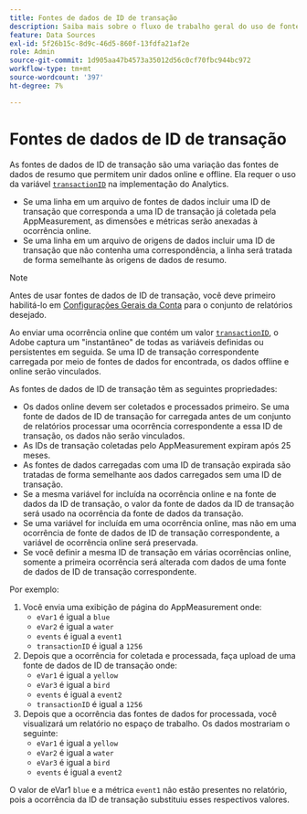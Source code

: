 ```yaml
---
title: Fontes de dados de ID de transação
description: Saiba mais sobre o fluxo de trabalho geral do uso de fontes de dados de ID de transação.
feature: Data Sources
exl-id: 5f26b15c-8d9c-46d5-860f-13fdfa21af2e
role: Admin
source-git-commit: 1d905aa47b4573a35012d56c0cf70fbc944bc972
workflow-type: tm+mt
source-wordcount: '397'
ht-degree: 7%

---
```


# Fontes de dados de ID de transação

As fontes de dados de ID de transação são uma variação das fontes de dados de resumo que permitem unir dados online e offline. Ela requer o uso da variável [`transactionID`](/help/implement/vars/page-vars/transactionid.md) na implementação do Analytics.

* Se uma linha em um arquivo de fontes de dados incluir uma ID de transação que corresponda a uma ID de transação já coletada pela AppMeasurement, as dimensões e métricas serão anexadas à ocorrência online.
* Se uma linha em um arquivo de origens de dados incluir uma ID de transação que não contenha uma correspondência, a linha será tratada de forma semelhante às origens de dados de resumo.

>[!NOTE]
>
>Antes de usar fontes de dados de ID de transação, você deve primeiro habilitá-lo em [Configurações Gerais da Conta](/help/admin/admin/c-manage-report-suites/c-edit-report-suites/general/general-acct-settings-admin.md) para o conjunto de relatórios desejado.

Ao enviar uma ocorrência online que contém um valor [`transactionID`](/help/implement/vars/page-vars/transactionid.md), o Adobe captura um &quot;instantâneo&quot; de todas as variáveis definidas ou persistentes em seguida. Se uma ID de transação correspondente carregada por meio de fontes de dados for encontrada, os dados offline e online serão vinculados.

As fontes de dados de ID de transação têm as seguintes propriedades:

* Os dados online devem ser coletados e processados primeiro. Se uma fonte de dados de ID de transação for carregada antes de um conjunto de relatórios processar uma ocorrência correspondente a essa ID de transação, os dados não serão vinculados.
* As IDs de transação coletadas pelo AppMeasurement expiram após 25 meses.
* As fontes de dados carregadas com uma ID de transação expirada são tratadas de forma semelhante aos dados carregados sem uma ID de transação.
* Se a mesma variável for incluída na ocorrência online e na fonte de dados da ID de transação, o valor da fonte de dados da ID de transação será usado na ocorrência da fonte de dados da transação.
* Se uma variável for incluída em uma ocorrência online, mas não em uma ocorrência de fonte de dados de ID de transação correspondente, a variável de ocorrência online será preservada.
* Se você definir a mesma ID de transação em várias ocorrências online, somente a primeira ocorrência será alterada com dados de uma fonte de dados de ID de transação correspondente.

Por exemplo:

1. Você envia uma exibição de página do AppMeasurement onde:
   * `eVar1` é igual a `blue`
   * `eVar2` é igual a `water`
   * `events` é igual a `event1`
   * `transactionID` é igual a `1256`
2. Depois que a ocorrência for coletada e processada, faça upload de uma fonte de dados de ID de transação onde:
   * `eVar1` é igual a `yellow`
   * `eVar3` é igual a `bird`
   * `events` é igual a `event2`
   * `transactionID` é igual a `1256`
3. Depois que a ocorrência das fontes de dados for processada, você visualizará um relatório no espaço de trabalho. Os dados mostrariam o seguinte:
   * `eVar1` é igual a `yellow`
   * `eVar2` é igual a `water`
   * `eVar3` é igual a `bird`
   * `events` é igual a `event2`

O valor de eVar1 `blue` e a métrica `event1` não estão presentes no relatório, pois a ocorrência da ID de transação substituiu esses respectivos valores.
